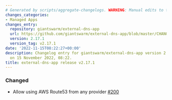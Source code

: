 ```yaml
---
# Generated by scripts/aggregate-changelogs. WARNING: Manual edits to this files will be overwritten.
changes_categories:
- Managed Apps
changes_entry:
  repository: giantswarm/external-dns-app
  url: https://github.com/giantswarm/external-dns-app/blob/master/CHANGELOG.md#2171---2022-11-15
  version: 2.17.1
  version_tag: v2.17.1
date: '2022-11-15T08:22:27+00:00'
description: Changelog entry for giantswarm/external-dns-app version 2.17.1, published
  on 15 November 2022, 08:22.
title: external-dns-app release v2.17.1
---
```


### Changed
- Allow using AWS Route53 from any provider [#200](https://github.com/giantswarm/external-dns-app/pull/200)
